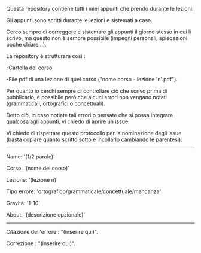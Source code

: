 Questa repository contiene tutti i miei appunti che prendo durante le lezioni.

Gli appunti sono scritti durante le lezioni e sistemati a casa.

Cerco sempre di correggere e sistemare gli appunti il giorno stesso in cui li scrivo, ma questo non è sempre possibile (impegni personali, spiegazioni poche chiare...).

La repository è strutturara così : 

-Cartella del corso

  -File pdf di una lezione di quel corso ("nome corso - lezione 'n'.pdf").

Per quanto io cerchi sempre di controllare ciò che scrivo prima di pubblicarlo, è possibile però che alcuni errori non vengano notati (grammaticali, ortografici o concettuali).

Detto ciò, in caso notiate tali errori o pensate che si possa integrare qualcosa agli appunti, vi chiedo di aprire un issue.

Vi chiedo di rispettare questo protocollo per la nominazione degli issue (basta copiare quanto scritto sotto e incollarlo cambiando le parentesi): 

---
Name: '(1/2 parole)' 

Corso: '(nome del corso)' 

Lezione: '(lezione n)' 

Tipo errore: 'ortografico/grammaticale/concettuale/mancanza' 

Gravità: '1-10'

About: '(descrizione opzionale)'

---

Citazione dell'errore : "(inserire qui)".

Correzione : "(inserire qui)".
